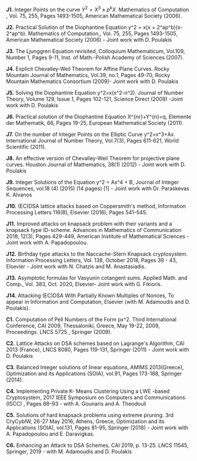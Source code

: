 **J1.** Integer Points on the curve $Y^2=X^3 \pm p^kX.$ Mathematics of Computation , Vol. 75, 255, Pages 1493-1505, American Mathematical Society (2006).

**J2.** Practical Solution of the Diophantine Equation y^2 = x(x + 2^ap^b)(x- 2^ap^b). Mathematics of Computation,, Vol. 75, 255, Pages 1493-1505, American Mathematical Society (2006) - Joint work with D. Poulakis

**J3.** The Ljunggren Equation revisited, Colloquium Mathematicum, Vol.109, Number 1, Pages 9-11, Inst. of Math.-Polish Academy of Sciences (2007).

**J4.** Explicit Chevalley-Weil Theorem for Affine Plane Curves. Rocky Mountain Journal of Mathematics, Vol.39, no.1, Pages 49-70, Rocky Mountain Mathematics Consortium (2009)- Joint work with D. Poulakis

**J5.** Solving the Diophantine Equation y^2=x(x^2-n^2). Journal of Number Theory, Volume 129, Issue 1, Pages 102-121, Science Direct (2009) -Joint work with D. Poulakis

**J6.** Practical solution of the Diophantine Equation X^{nr}+Y^{n}=q, Elemente der Mathematik, 66, Pages 19-25, European Mathematical Society (2011). 

**J7.** On the number of Integer Points on the Elliptic Curve y^2=x^3+Ax. International Journal of Number Theory, Vol.7(3), Pages 611-621, World Scientific (2011).

**J8.** An effective version of Chevalley-Weil Theorem for projective plane curves. Houston Journal of Mathematics, 38(1) (2012) - Joint work with D. Poulakis

**J9.** Integer Solutions of the Equation y^2 = Ax^4 + B, Journal of Integer Sequences, vol.18 (4) (2015) (14 pages) [1] - Joint work with Dr. Paraskevas K. Alvanos

**J10.** (EC)DSA lattice attacks based on Coppersmith's method, Information Processing Letters 116(8), Elsevier (2016), Pages 541–545.

**J11.** Improved attacks on knapsack problem with their variants and a knapsack type ID-scheme. Advances in Mathematics of Communication 2018, 12(3), Pages 429-449, American Institute of Mathematical Sciences - Joint work with A. Papadopoulou.

**J12.** Birthday type attacks to the Naccache-Stern Knapsack cryptosystem. Information Processing Letters, Vol. 138, October 2018, Pages 39 - 43, Elsevier  - Joint work with N. Chatzis and M. Anastasiadis.

**J13.** Asymptotic formulas for Vasyunin cotangent sums. Applied Math. and Comp., Vol. 383, Oct. 2020, Elsevier- Joint work with G. Fikioris.

**J14.** Attacking (EC)DSA With Partially Known Multiples of Nonces, To appear in Information and Computation, Elsevier (with M. Adamoudis and D. Poulakis).

**C1.** Computation of Pell Numbers of the Form px^2. Third International Conference, CAI 2009, Thessaloniki, Greece, May 19-22, 2009, Proceedings. LNCS 5725 , Springer (2009).

**C2.** Lattice Attacks on DSA schemes based on Lagrange's Algorithm, CAI 2013 (France), LNCS 8080, Pages 119-131, Springer (2011) - Joint work with D. Poulakis

**C3.** Balanced Integer solutions of linear equations, AMIMS 2013(Greece), Optimization and its Applications (SOIA), vol.91, Pages 173-188, Springer (2014). 

**C4.** Implementing Private K- Means Clustering Using a LWE -based Cryptosystem, 2017 IEEE Symposium on Computers and Communications (ISCC) , Pages 88–93 - with A. Gounaris and A. Theodouli

**C5.** Solutions of hard knapsack problems using extreme pruning. 3rd CryCybIW, 26-27 May 2016, Athens, Greece, Optimization and its Applications (SOIA), vol.131, Pages 81-95, Springer (2018) - Joint work with A. Papadopoulou and E. Daravigkas.

**C6.** Enhancing an Attack to DSA Schemes, CAI 2019, p. 13-25. LNCS 11545, Springer, 2019 - with M. Adamoudis and D. Poulakis
